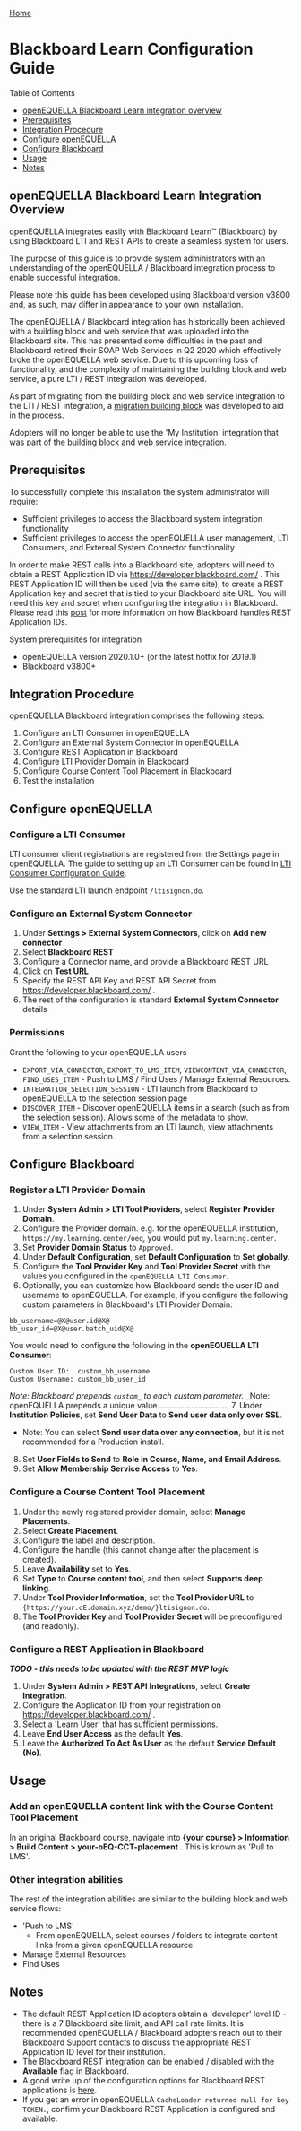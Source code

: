 [Home](https://openequella.github.io/)

# Blackboard Learn Configuration Guide


Table of Contents

* [openEQUELLA Blackboard Learn integration overview](#openequella-blackboard-learn-integration-overview)
* [Prerequisites](#prerequisites)
* [Integration Procedure](#integration-procedure)
* [Configure openEQUELLA](#configure-openequella)
* [Configure Blackboard](#configure-blackboard)
* [Usage](#usage)
* [Notes](#notes)


## openEQUELLA Blackboard Learn Integration Overview
openEQUELLA integrates easily with Blackboard Learn™ (Blackboard) by using Blackboard LTI and REST APIs to create a seamless system for users.

The purpose of this guide is to provide system administrators with an understanding of the openEQUELLA / Blackboard integration process to enable successful integration. 

Please note this guide has been developed using Blackboard version v3800 and, as such, may differ in appearance to your own installation. 

The openEQUELLA / Blackboard integration has historically been achieved with a building block and web service that was uploaded into the Blackboard site. This has presented some difficulties in the past and Blackboard retired their SOAP Web Services in Q2 2020 which effectively broke the openEQUELLA web service. Due to this upcoming loss of functionality, and the complexity of maintaining the building block and web service, a pure LTI / REST integration was developed.

As part of migrating from the building block and web service integration to the LTI / REST integration, a [migration building block](https://github.com/openequella/openEQUELLA-blackboard-integration) was developed to aid in the process.

Adopters will no longer be able to use the 'My Institution' integration that was part of the building block and web service integration.

## Prerequisites
To successfully complete this installation the system administrator will require:
* Sufficient privileges to access the Blackboard system integration functionality
* Sufficient privileges to access the openEQUELLA user management, LTI Consumers, and External System Connector functionality 

In order to make REST calls into a Blackboard site, adopters will need to obtain a REST Application ID via https://developer.blackboard.com/ . This REST Application ID will then be used (via the same site), to create a REST Application key and secret that is tied to your Blackboard site URL. You will need this key and secret when configuring the integration in Blackboard. Please read this [post](https://community.blackboard.com/docs/DOC-4258-developer-groups-site-quotas-and-rate-limits) for more information on how Blackboard handles REST Application IDs.

System prerequisites for integration
* openEQUELLA version 2020.1.0+ (or the latest hotfix for 2019.1)
* Blackboard v3800+

## Integration Procedure
openEQUELLA Blackboard integration comprises the following steps:
1. Configure an LTI Consumer in openEQUELLA
2. Configure an External System Connector in openEQUELLA
3. Configure REST Application in Blackboard
4. Configure LTI Provider Domain in Blackboard
5. Configure Course Content Tool Placement in Blackboard
6. Test the installation

## Configure openEQUELLA

### Configure a LTI Consumer
LTI consumer client registrations are registered from the Settings page in openEQUELLA.  The guide to setting up an LTI Consumer can be found in [LTI Consumer Configuration Guide](/guides/LTIConsumerConfigurationGuide.md).

Use the standard LTI launch endpoint  `/ltisignon.do`.
 
### Configure an External System Connector
1. Under **Settings > External System Connectors**, click on **Add new connector**
2. Select **Blackboard REST**
3. Configure a Connector name, and provide a Blackboard REST URL
4. Click on **Test URL**
5. Specify the REST API Key and REST API Secret from https://developer.blackboard.com/ .
6. The rest of the configuration is standard **External System Connector** details

### Permissions
Grant the following to your openEQUELLA users
* `EXPORT_VIA_CONNECTOR`, `EXPORT_TO_LMS_ITEM`, `VIEWCONTENT_VIA_CONNECTOR`, `FIND_USES_ITEM` - Push to LMS / Find Uses / Manage External Resources.
* `INTEGRATION_SELECTION_SESSION` - LTI launch from Blackboard to openEQUELLA to the selection session page
* `DISCOVER_ITEM` - Discover openEQUELLA items in a search (such as from the selection session).  Allows some of the metadata to show.
* `VIEW_ITEM` - View attachments from an LTI launch, view attachments from a selection session.

## Configure Blackboard

### Register a LTI Provider Domain

1. Under **System Admin > LTI Tool Providers**, select **Register Provider Domain**.
2. Configure the Provider domain.  e.g. for the openEQUELLA institution, `https://my.learning.center/oeq`, you would put `my.learning.center`.
3. Set **Provider Domain Status** to `Approved`.
4. Under **Default Configuration**, set **Default Configuration** to **Set globally**.
5. Configure the **Tool Provider Key** and **Tool Provider Secret** with the values you configured in the `openEQUELLA LTI Consumer`.
6. Optionally, you can customize how Blackboard sends the user ID and username to openEQUELLA.  For example, if you configure the following custom parameters in Blackboard's LTI Provider Domain:
```properties
bb_username=@X@user.id@X@
bb_user_id=@X@user.batch_uid@X@
```
You would need to configure the following in the **openEQUELLA LTI Consumer**:
```properties
Custom User ID:  custom_bb_username
Custom Username: custom_bb_user_id
```
_Note: Blackboard prepends `custom_` to each custom parameter._
_Note: openEQUELLA prepends a unique value ...............................
7. Under **Institution Policies**, set **Send User Data** to **Send user data only over SSL**.
  * Note:  You can select **Send user data over any connection**, but it is not recommended for a Production install.
8. Set **User Fields to Send** to **Role in Course, Name, and Email Address**.
9. Set **Allow Membership Service Access** to **Yes**.

### Configure a Course Content Tool Placement

1. Under the newly registered provider domain, select **Manage Placements**.
2. Select **Create Placement**.
3. Configure the label and description.
4. Configure the handle (this cannot change after the placement is created).
5. Leave **Availability** set to **Yes**.
6. Set **Type** to **Course content tool**, and then select **Supports deep linking**.
7. Under **Tool Provider Information**, set the **Tool Provider URL** to `{https://your.oE.domain.xyz/demo/}ltisignon.do`.
8. The **Tool Provider Key** and **Tool Provider Secret** will be preconfigured (and readonly).

### Configure a REST Application in Blackboard
___TODO - this needs to be updated with the REST MVP logic___

1. Under **System Admin > REST API Integrations**, select **Create Integration**.
2. Configure the Application ID from your registration on https://developer.blackboard.com/ .
3. Select a 'Learn User' that has sufficient permissions.
4. Leave **End User Access** as the default **Yes**.
5. Leave the **Authorized To Act As User** as the default **Service Default (No)**.

## Usage

### Add an openEQUELLA content link with the Course Content Tool Placement

In an original Blackboard course, navigate into **{your course} > Information > Build Content > your-oEQ-CCT-placement** .  This is known as 'Pull to LMS'.

### Other integration abilities

The rest of the integration abilities are similar to the building block and web service flows:
* 'Push to LMS'
  * From openEQUELLA, select courses / folders to integrate content links from a given openEQUELLA resource.
* Manage External Resources 
* Find Uses

## Notes

* The default REST Application ID adopters obtain a 'developer' level ID - there is a 7 Blackboard site limit, and API call rate limits.  It is recommended openEQUELLA / Blackboard adopters reach out to their Blackboard Support contacts to discuss the appropriate REST Application ID level for their institution.
* The Blackboard REST integration can be enabled / disabled with the **Available** flag in Blackboard.
* A good write up of the configuration options for Blackboard REST applications is [here](https://community.blackboard.com/community/developers/learn/blog/2019/02/12/end-user-access-authorized-to-act-as-user).
* If you get an error in openEQUELLA `CacheLoader returned null for key TOKEN.`, confirm your Blackboard REST Application is configured and available.
